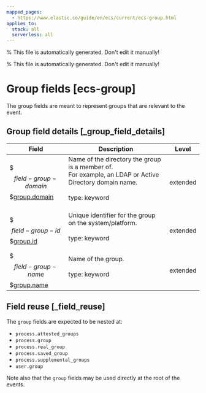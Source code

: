 ```yaml
---
mapped_pages:
  - https://www.elastic.co/guide/en/ecs/current/ecs-group.html
applies_to:
  stack: all
  serverless: all
---
```

% This file is automatically generated. Don't edit it manually!

% This file is automatically generated. Don't edit it manually!

# Group fields [ecs-group]

The group fields are meant to represent groups that are relevant to the event.

## Group field details [_group_field_details]

| Field | Description | Level |
| --- | --- | --- |
| $$$field-group-domain$$$[group.domain](#field-group-domain) |Name of the directory the group is a member of.<br>For example, an LDAP or Active Directory domain name.<br><br>type: keyword<br><br>| extended |
| $$$field-group-id$$$[group.id](#field-group-id) |Unique identifier for the group on the system/platform.<br><br>type: keyword<br><br>| extended |
| $$$field-group-name$$$[group.name](#field-group-name) |Name of the group.<br><br>type: keyword<br><br>| extended |

## Field reuse [_field_reuse]

The `group` fields are expected to be nested at:

* `process.attested_groups`
* `process.group`
* `process.real_group`
* `process.saved_group`
* `process.supplemental_groups`
* `user.group`

Note also that the `group` fields may be used directly at the root of the events.



